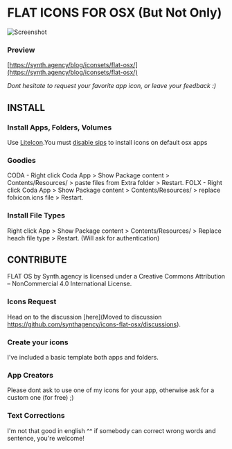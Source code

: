 # FLAT ICONS FOR OSX (But Not Only)

![Screenshot](https://synth.agency/wp-content/uploads/2015/08/drslash-flat-icons.png)

### Preview
[https://synth.agency/blog/iconsets/flat-osx/](https://synth.agency/blog/iconsets/flat-osx/)

*Dont hesitate to request your favorite app icon, or leave your feedback :)*

## INSTALL

### Install Apps, Folders, Volumes
Use [LiteIcon](http://freemacsoft.net/liteicon/).You must [disable sips](http://freemacsoft.net/liteicon/sip.html) to install icons on default osx apps

### Goodies
CODA - Right click Coda App > Show Package content > Contents/Resources/ > paste files from Extra folder > Restart.
FOLX - Right click Coda App > Show Package content > Contents/Resources/ > replace folxicon.icns file > Restart.

### Install File Types
Right click App > Show Package content >  Contents/Resources/ > Replace heach file type > Restart. (Will ask for authentication)

## CONTRIBUTE
FLAT OS by Synth.agency is licensed under a Creative Commons Attribution – NonCommercial 4.0 International License.

### Icons Request
Head on to the discussion [here](Moved to discussion https://github.com/synthagency/icons-flat-osx/discussions).

### Create your icons
I've included a basic template both apps and folders.

### App Creators
Please dont ask to use one of my icons for your app, otherwise ask for a custom one (for free) ;)

### Text Corrections
I'm not that good in english ^^ if somebody can correct wrong words and sentence, you're welcome!
